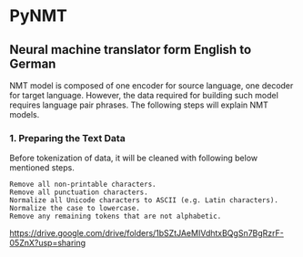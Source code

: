 # PyNMT
<h2>Neural machine translator form English to German</h2>
NMT model is composed of one encoder for source language, one decoder for target language. However, the data required for
building such model requires language pair phrases. The following steps will explain NMT models.  
<h3>1. Preparing the Text Data</h3>
Before tokenization of data, it will be cleaned with following below mentioned steps.

    Remove all non-printable characters.
    Remove all punctuation characters.
    Normalize all Unicode characters to ASCII (e.g. Latin characters).
    Normalize the case to lowercase.
    Remove any remaining tokens that are not alphabetic.
   




https://drive.google.com/drive/folders/1bSZtJAeMIVdhtxBQgSn7BgRzrF-05ZnX?usp=sharing